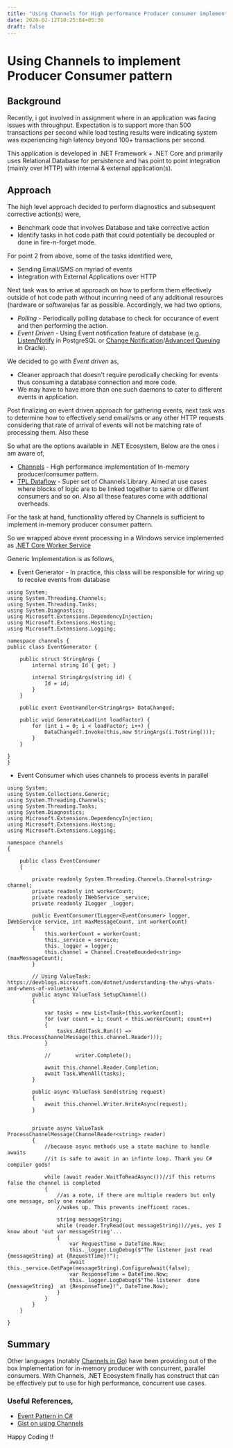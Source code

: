 ```yaml
---
title: "Using Channels for High performance Producer consumer implementation"
date: 2020-02-12T10:25:04+05:30
draft: false
---
```


# Using Channels to implement Producer Consumer pattern

## Background
Recently, i got involved in assignment where in  an application was facing issues with throughput. Expectation is to support more than 500 transactions per second while load testing results were indicating system was experiencing high latency beyond 100+ transactions per second.

This application is developed in .NET Framework + .NET Core and primarily uses Relational Database for persistence and has point to point integration (mainly over HTTP) with internal & external application(s).

## Approach

The high level approach decided to perform diagnostics and subsequent corrective action(s) were,

* Benchmark code that involves Database and take corrective action
* Identify tasks in hot code path that could potentially be decoupled or done in fire-n-forget mode.

For point 2 from above, some of the tasks identified were,

- Sending Email/SMS on myriad of events
- Integration with External Applications over HTTP

Next task was to arrive at approach on how to perform them effectively outside of hot code path without incurring need of any additional resources (hardware or software)as far as possible. Accordingly, we had two options,

* _Polling_ - Periodically polling database to check for occurance of event and then performing the action.
* _Event Driven_ - Using Event notification feature of database (e.g. [Listen/Notify](https://www.postgresql.org/docs/current/sql-notify.html) in PostgreSQL or [Change Notification](https://docs.oracle.com/cd/B28359_01/appdev.111/b28424/adfns_cqn.htm)/[Advanced Queuing](https://www.oracle.com/database/technologies/advanced-queuing.html) in Oracle).

We decided to go with _Event driven_ as, 

* Cleaner approach that doesn't require perodically checking for events thus consuming a database connection and more code.
* We may have to have more than one such daemons to cater to different events in application.

Post finalizing on event driven approach for gathering events, next task was to determine how to effectively send email/sms or any other HTTP requests considering that rate of arrival of events will not be matching rate of processing them. Also these 

So what are the options available in .NET Ecosystem, Below are the ones i am aware of, 

* [Channels](https://devblogs.microsoft.com/dotnet/an-introduction-to-system-threading-channels/) - High performance implementation of In-memory producer/consumer pattern.
* [TPL Dataflow](https://docs.microsoft.com/en-us/dotnet/standard/parallel-programming/dataflow-task-parallel-library) - Super set of Channels Library. Aimed at use cases where blocks of logic are to be linked together to same or different consumers and so on. Also all these features come with additional overheads. 

For the task at hand, functionality offered by Channels is sufficient to implement in-memory producer consumer pattern. 

So we wrapped above event processing in a Windows service implemented as [.NET Core Worker
Service](https://docs.microsoft.com/en-us/aspnet/core/fundamentals/host/hosted-services?view=aspnetcore-3.1&tabs=visual-studio)

Generic Implementation is as follows, 

- Event Generator - In practice, this class will be responsible for wiring up to receive events from database 

```
using System;
using System.Threading.Channels;
using System.Threading.Tasks;
using System.Diagnostics;
using Microsoft.Extensions.DependencyInjection;
using Microsoft.Extensions.Hosting;
using Microsoft.Extensions.Logging;

namespace channels {
public class EventGenerator {

    public struct StringArgs {
        internal string Id { get; }
        
        internal StringArgs(string id) {
            Id = id;
        }
    }
    
    public event EventHandler<StringArgs> DataChanged;
    
    public void GenerateLoad(int loadFactor) {
        for (int i = 0; i < loadFactor; i++) {
            DataChanged?.Invoke(this,new StringArgs(i.ToString()));
        }            
    }
    
}
}
```
- Event Consumer which uses channels to process events in parallel

```
using System;
using System.Collections.Generic;
using System.Threading.Channels;
using System.Threading.Tasks;
using System.Diagnostics;
using Microsoft.Extensions.DependencyInjection;
using Microsoft.Extensions.Hosting;
using Microsoft.Extensions.Logging;

namespace channels
{

    public class EventConsumer
    {

        private readonly System.Threading.Channels.Channel<string> channel;
        private readonly int workerCount;
        private readonly IWebService _service;
        private readonly ILogger _logger;

        public EventConsumer(ILogger<EventConsumer> logger, IWebService service, int maxMessageCount, int workerCount)
        {
            this.workerCount = workerCount;
            this._service = service;
            this._logger = logger;
            this.channel = Channel.CreateBounded<string>(maxMessageCount);
        }

        // Using ValueTask: https://devblogs.microsoft.com/dotnet/understanding-the-whys-whats-and-whens-of-valuetask/
        public async ValueTask SetupChannel()
        {

            var tasks = new List<Task>(this.workerCount);
            for (var count = 1; count < this.workerCount; count++)
            {
                tasks.Add(Task.Run(() => this.ProcessChannelMessage(this.channel.Reader)));
            }

            //        writer.Complete();

            await this.channel.Reader.Completion;
            await Task.WhenAll(tasks);
        }

        public async ValueTask Send(string request)
        {
            await this.channel.Writer.WriteAsync(request);
        }


        private async ValueTask ProcessChannelMessage(ChannelReader<string> reader)
        {
            //because async methods use a state machine to handle awaits
            //it is safe to await in an infinte loop. Thank you C# compiler gods!

            while (await reader.WaitToReadAsync())//if this returns false the channel is completed
            {
                //as a note, if there are multiple readers but only one message, only one reader
                //wakes up. This prevents inefficent races.

                string messageString;
                while (reader.TryRead(out messageString))//yes, yes I know about 'out var messageString'...
                {
                    var RequestTime = DateTime.Now;
                    this._logger.LogDebug($"The listener just read {messageString} at {RequestTime}!");
                    await this._service.GetPage(messageString).ConfigureAwait(false);
                    var ResponseTime = DateTime.Now;
                    this._logger.LogDebug($"The listener  done {messageString}  at {ResponseTime}!", DateTime.Now);
                }
            }
        }
    }

}

```
## Summary 
Other languages (notably [Channels in Go](https://tour.golang.org/concurrency/2)) have been providing out of the box implementation for in-memory producer with concurrent, parallel consumers. With Channels, .NET Ecosystem finally has construct that can be effectively put to use for high performance, concurrent use cases.


### Useful References,
- [Event Pattern in C#](https://docs.microsoft.com/en-us/dotnet/csharp/event-pattern#defining-and-raising-field-like-events)
- [Gist on using Channels](https://gist.github.com/AlgorithmsAreCool/b0960ce8a3400305e43fe8ffdf89b32c)

Happy Coding !!
